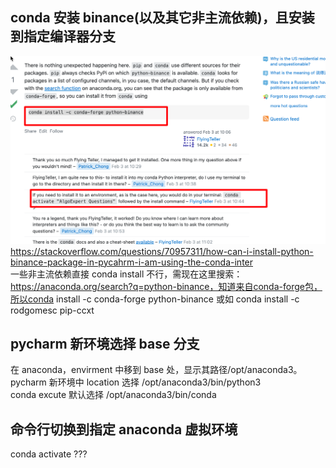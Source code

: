 ## conda 安装 binance(以及其它非主流依赖)，且安装到指定编译器分支

![](./img/2022-07-22-19-38-57.png)  
https://stackoverflow.com/questions/70957311/how-can-i-install-python-binance-package-in-pycahrm-i-am-using-the-conda-inter  
一些非主流依赖直接 conda install 不行，需现在这里搜索：https://anaconda.org/search?q=python-binance，知道来自conda-forge包，所以conda install -c conda-forge python-binance 或如 conda install -c rodgomesc pip-ccxt

## pycharm 新环境选择 base 分支

在 anaconda，envirment 中移到 base 处，显示其路径/opt/anaconda3。  
pycharm 新环境中 location 选择 /opt/anaconda3/bin/python3  
conda excute 默认选择 /opt/anaconda3/bin/conda

## 命令行切换到指定 anaconda 虚拟环境

conda activate ???
